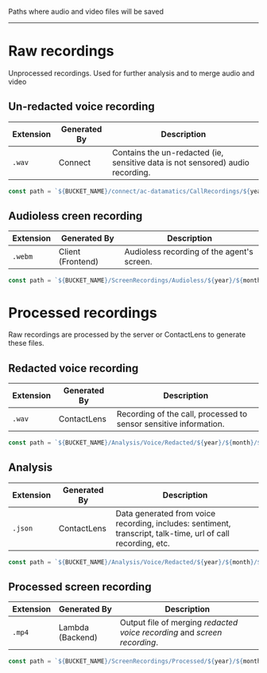Paths where audio and video files will be saved

----

# Raw recordings
Unprocessed recordings. Used for further analysis and to merge audio and video

## Un-redacted voice recording

| Extension | Generated By | Description |
| --------- | ------------ | ----------- |
| `.wav` | Connect | Contains the un-redacted (ie, sensitive data is not sensored) audio recording. |

```js
const path = `${BUCKET_NAME}/connect/ac-datamatics/CallRecordings/${year}/${month}/${day}/${contactId}_${year}${month}${day}T${hour}:${minute}_UTC.wav`
```

## Audioless creen recording

| Extension | Generated By | Description |
| --------- | ------------ | ----------- |
| `.webm` | Client (Frontend) | Audioless recording of the agent's screen. |

```js
const path = `${BUCKET_NAME}/ScreenRecordings/Audioless/${year}/${month}/${day}/${contactId}_${year}${month}${day}T${hour}:${minute}_UTC.wav`
```

# Processed recordings
Raw recordings are processed by the server or ContactLens to generate these files. 

## Redacted voice recording

| Extension | Generated By | Description |
| --------- | ------------ | ----------- |
| `.wav` | ContactLens | Recording of the call, processed to sensor sensitive information. |

```js
const path = `${BUCKET_NAME}/Analysis/Voice/Redacted/${year}/${month}/${day}/${contactId}_call_recording_redacted_${year}-${month}-${day}T${hour}:${minute}:${second}Z.wav`;
```

## Analysis

| Extension | Generated By | Description |
| --------- | ------------ | ----------- |
| `.json` | ContactLens | Data generated from voice recording, includes: sentiment, transcript, talk-time, url of call recording, etc. |

```js
const path = `${BUCKET_NAME}/Analysis/Voice/Redacted/${year}/${month}/${day}/${contactId}_analysis_redacted_${year}-${month}-${day}T${hour}:${minute}:${second}Z.json`;
```


## Processed screen recording

| Extension | Generated By | Description |
| --------- | ------------ | ----------- |
| `.mp4` | Lambda (Backend) | Output file of merging _redacted voice recording_ and _screen recording_. |

```js
const path = `${BUCKET_NAME}/ScreenRecordings/Processed/${year}/${month}/${day}/${contactId}_${year}${month}${day}T${hour}:${minute}_UTC.mp4`
```
